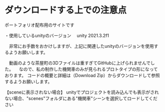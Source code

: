 # ダウンロードする上での注意点
ポートフォリオ配布用のサイトです

・使用しているunityのバージョン
　unity 2021.3.2f1
 
　非常にお手数をおかけしますが、上記に関連したunityのバージョンを使用するようお願いします。

　動画のような茶屋町の3Dファイルは重すぎてGitHubに上げられませんでした。
　なので、私の制作した機関車のみが見られるプロトタイプの形になっております。
コードの概要と詳細は（Download Zip）からダウンロードして参照するようお願いします。

【sceneに表示されない場合】
unityでプロジェクトを読み込んでも表示がされない場合、"scenes"フォルダにある"機関車"シーンを選択してロードしてください
